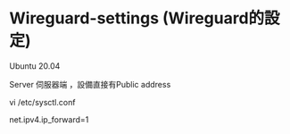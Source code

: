 # Wireguard-settings (Wireguard的設定)

Ubuntu 20.04

Server 伺服器端 ，設備直接有Public address

vi /etc/sysctl.conf

net.ipv4.ip_forward=1


